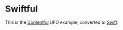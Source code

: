 # Swiftful

This is the [Contentful][1] UFO example, converted to [Swift][2].

[1]: https://contentful.com
[2]: https://developer.apple.com/swift/
